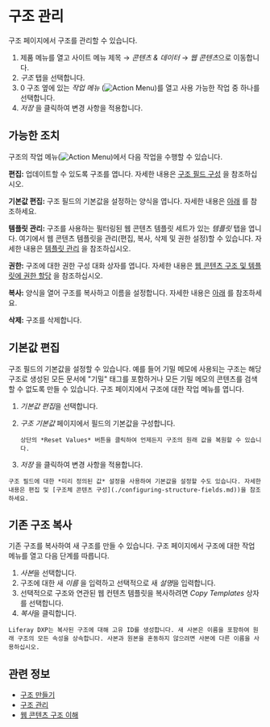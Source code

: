 # 구조 관리

구조 페이지에서 구조를 관리할 수 있습니다.

1. 제품 메뉴를 열고 사이트 메뉴 제목 &rarr; *콘텐츠 & 데이터* &rarr; *웹 콘텐츠*으로 이동합니다.
1. *구조* 탭을 선택합니다.
1. 0 구조 옆에 있는 *작업 메뉴* (![Action Menu](../../../images/icon-actions.png))를 열고 사용 가능한 [](#available-actions) 작업 중 하나를 선택합니다.
1. *저장* 을 클릭하여 변경 사항을 적용합니다.

## 가능한 조치

구조의 작업 메뉴(![Action Menu](../../../images/icon-actions.png))에서 다음 작업을 수행할 수 있습니다.

**편집:** 업데이트할 수 있도록 구조를 엽니다. 자세한 내용은 [구조 필드 구성](./configuring-structure-fields.md) 을 참조하십시오.

**기본값 편집:** 구조 필드의 기본값을 설정하는 양식을 엽니다. 자세한 내용은 [아래](#editing-default-values) 를 참조하세요.

**템플릿 관리:** 구조를 사용하는 필터링된 웹 콘텐츠 템플릿 세트가 있는 *템플릿* 탭을 엽니다. 여기에서 웹 콘텐츠 템플릿을 관리(편집, 복사, 삭제 및 권한 설정)할 수 있습니다. 자세한 내용은 [템플릿 관리](../web-content-templates/creating-web-content-templates.md) 을 참조하십시오.

**권한:** 구조에 대한 권한 구성 대화 상자를 엽니다. 자세한 내용은 [웹 콘텐츠 구조 및 템플릿에 권한 할당](./assigning-permissions-to-structures-and-templates.md) 을 참조하십시오.

**복사:** 양식을 열어 구조를 복사하고 이름을 설정합니다. 자세한 내용은 [아래](#copying-an-existing-structure) 를 참조하세요.

**삭제:** 구조를 삭제합니다.

## 기본값 편집

구조 필드의 기본값을 설정할 수 있습니다. 예를 들어 기밀 메모에 사용되는 구조는 해당 구조로 생성된 모든 문서에 "기밀" 태그를 포함하거나 모든 기밀 메모의 콘텐츠를 검색할 수 없도록 만들 수 있습니다. 구조 페이지에서 구조에 대한 작업 메뉴를 엽니다.

1. *기본값 편집*을 선택합니다.
1. *구조 기본값* 페이지에서 필드의 기본값을 구성합니다. 

    ```{tip}
    상단의 *Reset Values* 버튼을 클릭하여 언제든지 구조의 원래 값을 복원할 수 있습니다.
    ```

1. *저장* 을 클릭하여 변경 사항을 적용합니다.

```{tip}
구조 필드에 대한 *미리 정의된 값* 설정을 사용하여 기본값을 설정할 수도 있습니다. 자세한 내용은 편집 및 [구조체 콘텐츠 구성](./configuring-structure-fields.md))을 참조하세요.
```

## 기존 구조 복사

기존 구조를 복사하여 새 구조를 만들 수 있습니다. 구조 페이지에서 구조에 대한 작업 메뉴를 열고 다음 단계를 따릅니다.

1. *사본*을 선택합니다.
1. 구조에 대한 새 *이름* 을 입력하고 선택적으로 새 *설명*을 입력합니다.
1. 선택적으로 구조와 연관된 웹 컨텐츠 템플릿을 복사하려면 *Copy Templates* 상자를 선택합니다. 
1. *복사*을 클릭합니다.

```{tip}
Liferay DXP는 복사된 구조에 대해 고유 ID를 생성합니다. 새 사본은 이름을 포함하여 원래 구조의 모든 속성을 상속합니다. 사본과 원본을 혼동하지 않으려면 사본에 다른 이름을 사용하십시오.
```

## 관련 정보

* [구조 만들기](./creating-structures.md)
* [구조 관리](./managing-structures.md)
* [웹 콘텐츠 구조 이해](./understanding-web-content-structures.md)
